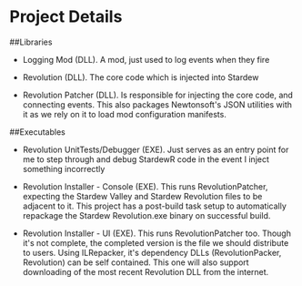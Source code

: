 # Project Details

##Libraries

- Logging Mod (DLL). A mod, just used to log events when they fire

- Revolution (DLL). The core code which is injected into Stardew

- Revolution Patcher (DLL). Is responsible for injecting the core code, and connecting events. This also packages Newtonsoft's JSON utilities with it as we rely on it to load mod configuration manifests.

##Executables

- Revolution UnitTests/Debugger (EXE). Just serves as an entry point for me to step through and debug StardewR code in the event I inject something incorrectly

- Revolution Installer - Console (EXE). This runs RevolutionPatcher, expecting the Stardew Valley and Stardew Revolution files to be adjacent to it. This project has a post-build task setup to automatically repackage the Stardew Revolution.exe binary on successful build.

- Revolution Installer - UI (EXE). This runs RevolutionPatcher too. Though it's not complete, the completed version is the file we should distribute to users. Using ILRepacker, it's dependency DLLs (RevolutionPacker, Revolution) can be self contained. This one will also support downloading of the most recent Revolution DLL from the internet. 


